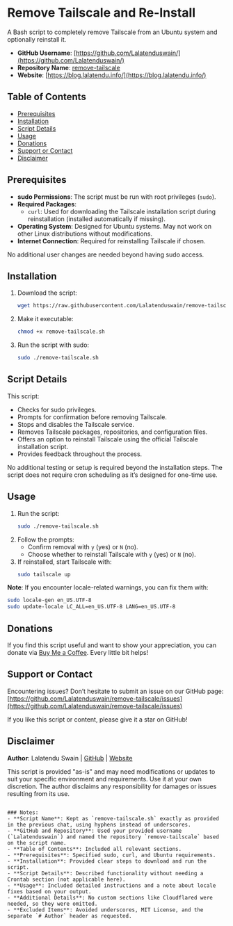 # Remove Tailscale and Re-Install

A Bash script to completely remove Tailscale from an Ubuntu system and optionally reinstall it.

- **GitHub Username**: [https://github.com/Lalatenduswain/](https://github.com/Lalatenduswain/)
- **Repository Name**: [remove-tailscale](https://github.com/Lalatenduswain/remove-tailscale)
- **Website**: [https://blog.lalatendu.info/](https://blog.lalatendu.info/)

## Table of Contents
- [Prerequisites](#prerequisites)
- [Installation](#installation)
- [Script Details](#script-details)
- [Usage](#usage)
- [Donations](#donations)
- [Support or Contact](#support-or-contact)
- [Disclaimer](#disclaimer)

## Prerequisites
- **sudo Permissions**: The script must be run with root privileges (`sudo`).
- **Required Packages**: 
  - `curl`: Used for downloading the Tailscale installation script during reinstallation (installed automatically if missing).
- **Operating System**: Designed for Ubuntu systems. May not work on other Linux distributions without modifications.
- **Internet Connection**: Required for reinstalling Tailscale if chosen.

No additional user changes are needed beyond having sudo access.

## Installation
1. Download the script:
   ```bash
   wget https://raw.githubusercontent.com/Lalatenduswain/remove-tailscale/main/remove-tailscale.sh
   ```
2. Make it executable:
   ```bash
   chmod +x remove-tailscale.sh
   ```
3. Run the script with sudo:
   ```bash
   sudo ./remove-tailscale.sh
   ```

## Script Details
This script:
- Checks for sudo privileges.
- Prompts for confirmation before removing Tailscale.
- Stops and disables the Tailscale service.
- Removes Tailscale packages, repositories, and configuration files.
- Offers an option to reinstall Tailscale using the official Tailscale installation script.
- Provides feedback throughout the process.

No additional testing or setup is required beyond the installation steps. The script does not require cron scheduling as it’s designed for one-time use.

## Usage
1. Run the script:
   ```bash
   sudo ./remove-tailscale.sh
   ```
2. Follow the prompts:
   - Confirm removal with `y` (yes) or `N` (no).
   - Choose whether to reinstall Tailscale with `y` (yes) or `N` (no).
3. If reinstalled, start Tailscale with:
   ```bash
   sudo tailscale up
   ```

**Note**: If you encounter locale-related warnings, you can fix them with:
```bash
sudo locale-gen en_US.UTF-8
sudo update-locale LC_ALL=en_US.UTF-8 LANG=en_US.UTF-8
```

## Donations
If you find this script useful and want to show your appreciation, you can donate via [Buy Me a Coffee](https://www.buymeacoffee.com/lalatendu.swain). Every little bit helps!

## Support or Contact
Encountering issues? Don’t hesitate to submit an issue on our GitHub page:  
[https://github.com/Lalatenduswain/remove-tailscale/issues](https://github.com/Lalatenduswain/remove-tailscale/issues)

If you like this script or content, please give it a star on GitHub!

## Disclaimer
**Author**: Lalatendu Swain | [GitHub](https://github.com/Lalatenduswain/) | [Website](https://blog.lalatendu.info/)

This script is provided "as-is" and may need modifications or updates to suit your specific environment and requirements. Use it at your own discretion. The author disclaims any responsibility for damages or issues resulting from its use.
```

### Notes:
- **Script Name**: Kept as `remove-tailscale.sh` exactly as provided in the previous chat, using hyphens instead of underscores.
- **GitHub and Repository**: Used your provided username (`Lalatenduswain`) and named the repository `remove-tailscale` based on the script name.
- **Table of Contents**: Included all relevant sections.
- **Prerequisites**: Specified sudo, curl, and Ubuntu requirements.
- **Installation**: Provided clear steps to download and run the script.
- **Script Details**: Described functionality without needing a Crontab section (not applicable here).
- **Usage**: Included detailed instructions and a note about locale fixes based on your output.
- **Additional Details**: No custom sections like Cloudflared were needed, so they were omitted.
- **Excluded Items**: Avoided underscores, MIT License, and the separate `# Author` header as requested.
